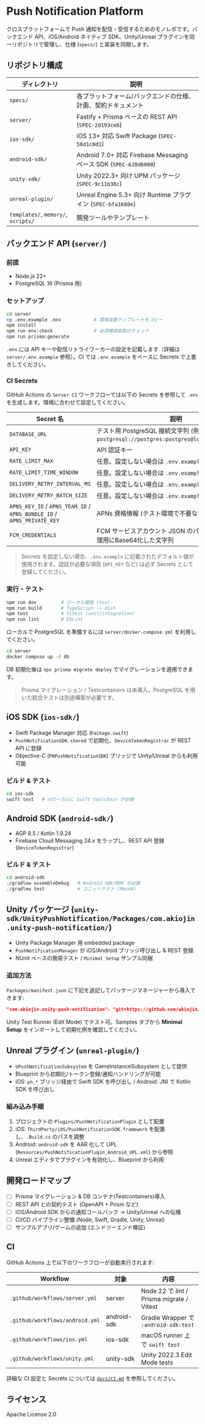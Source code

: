 # Push Notification Platform

クロスプラットフォームで Push 通知を配信・受信するためのモノレポです。バックエンド API、iOS/Android ネイティブ SDK、Unity/Unreal プラグインを同一リポジトリで管理し、仕様 (`specs/`) と実装を同期します。

## リポジトリ構成

| ディレクトリ | 説明 |
| --- | --- |
| `specs/` | 各プラットフォーム/バックエンドの仕様、計画、契約ドキュメント |
| `server/` | Fastify + Prisma ベースの REST API (`SPEC-2d193ce6`) |
| `ios-sdk/` | iOS 13+ 対応 Swift Package (`SPEC-58d1c0d1`) |
| `android-sdk/` | Android 7.0+ 対応 Firebase Messaging ベース SDK (`SPEC-628d6000`) |
| `unity-sdk/` | Unity 2022.3+ 向け UPM パッケージ (`SPEC-9c11b38c`) |
| `unreal-plugin/` | Unreal Engine 5.3+ 向け Runtime プラグイン (`SPEC-bfa1680e`) |
| `templates/`, `memory/`, `scripts/` | 開発ツールやテンプレート |

## バックエンド API (`server/`)

### 前提
- Node.js 22+
- PostgreSQL 16 (Prisma 用)

### セットアップ
```bash
cd server
cp .env.example .env            # 環境変数テンプレートをコピー
npm install
npm run env:check               # 必須環境変数のチェック
npm run prisma:generate
```

`.env` には API キーや配信リトライワーカーの設定を記載します（詳細は `server/.env.example` 参照）。CI では `.env.example` をベースに Secrets で上書きしてください。

### CI Secrets

GitHub Actions の `Server CI` ワークフローでは以下の Secrets を参照して `.env` を生成します。環境に合わせて設定してください。

| Secret 名 | 説明 |
| --- | --- |
| `DATABASE_URL` | テスト用 PostgreSQL 接続文字列 (例: `postgresql://postgres:postgres@localhost:5432/push`) |
| `API_KEY` | API 認証キー |
| `RATE_LIMIT_MAX` | 任意。設定しない場合は `.env.example` の値を使用 |
| `RATE_LIMIT_TIME_WINDOW` | 任意。設定しない場合は `.env.example` の値を使用 |
| `DELIVERY_RETRY_INTERVAL_MS` | 任意。設定しない場合は `.env.example` の値を使用 |
| `DELIVERY_RETRY_BATCH_SIZE` | 任意。設定しない場合は `.env.example` の値を使用 |
| `APNS_KEY_ID` / `APNS_TEAM_ID` / `APNS_BUNDLE_ID` / `APNS_PRIVATE_KEY` | APNs 資格情報 (テスト環境で不要なら空のままで可) |
| `FCM_CREDENTIALS` | FCM サービスアカウント JSON のパス、またはCIでの処理用にBase64化した文字列 |

> Secrets を設定しない場合、`.env.example` に記載されたデフォルト値が使用されます。認証が必要な項目 (`API_KEY` など) は必ず Secrets として登録してください。

### 実行・テスト
```bash
npm run dev         # ローカル開発 (tsx)
npm run build       # TypeScript -> dist
npm test            # Vitest (unit/integration)
npm run lint        # ESLint
```

ローカルで PostgreSQL を準備するには `server/docker-compose.yml` を利用してください。

```bash
cd server
docker compose up -d db
```
DB 初期化後は `npx prisma migrate deploy` でマイグレーションを適用できます。

> Prisma マイグレーション / Testcontainers は未導入。PostgreSQL を用いた統合テストは別途構築が必要です。

## iOS SDK (`ios-sdk/`)

- Swift Package Manager 対応 (`Package.swift`)
- `PushNotificationSDK.shared` で初期化、`DeviceTokenRegistrar` が REST API に登録
- Objective-C (`PNPushNotificationSDK`) ブリッジで Unity/Unreal からも利用可能

### ビルド & テスト
```bash
cd ios-sdk
swift test   # ※ローカルに Swift toolchain が必要
```

## Android SDK (`android-sdk/`)

- AGP 8.5 / Kotlin 1.9.24
- Firebase Cloud Messaging 24.x をラップし、REST API 登録 (`DeviceTokenRegistrar`)

### ビルド & テスト
```bash
cd android-sdk
./gradlew assembleDebug   # Android SDK/NDK が必要
./gradlew test            # ユニットテスト (MockK)
```

## Unity パッケージ (`unity-sdk/UnityPushNotification/Packages/com.akiojin.unity-push-notification/`)

- Unity Package Manager 用 embedded package
- `PushNotificationManager` が iOS/Android ブリッジ呼び出し & REST 登録
- NUnit ベースの簡易テスト / `Minimal Setup` サンプル同梱

### 追加方法
`Packages/manifest.json` に下記を追記してパッケージマネージャーから導入できます:

```json
"com.akiojin.unity-push-notification": "git+https://github.com/akiojin/push-notification.git?path=unity-sdk/UnityPushNotification/Packages/com.akiojin.unity-push-notification"
```

Unity Test Runner (Edit Mode) でテスト可。Samples タブから **Minimal Setup** をインポートして初期化例を確認してください。

## Unreal プラグイン (`unreal-plugin/`)

- `UPushNotificationSubsystem` を GameInstanceSubsystem として提供
- Blueprint から初期化/トークン登録/通知ハンドリングが可能
- iOS: `pn_*` ブリッジ経由で Swift SDK を呼び出し / Android: JNI で Kotlin SDK を呼び出し

### 組み込み手順
1. プロジェクトの `Plugins/PushNotificationPlugin` として配置
2. iOS: `ThirdParty/iOS/PushNotificationSDK.framework` を配置し、`.Build.cs` のパスを調整
3. Android: `android-sdk` を AAR 化して UPL (`Resources/PushNotificationPlugin_Android_UPL.xml`) から参照
4. Unreal エディタでプラグインを有効化し、Blueprint から利用

## 開発ロードマップ
- [ ] Prisma マイグレーション & DB コンテナ(Testcontainers)導入
- [ ] REST API との契約テスト (OpenAPI + Prism など)
- [ ] iOS/Android SDK からの通知コールバック → Unity/Unreal への伝播
- [ ] CI/CD パイプライン整備 (Node, Swift, Gradle, Unity, Unreal)
- [ ] サンプルアプリ/ゲームの追加 (エンドツーエンド検証)

## CI

GitHub Actions 上で以下のワークフローが自動実行されます:

| Workflow | 対象 | 内容 |
| --- | --- | --- |
| `.github/workflows/server.yml` | server | Node 22 で lint / Prisma migrate / Vitest |
| `.github/workflows/android.yml` | android-sdk | Gradle Wrapper で `:android-sdk:test` |
| `.github/workflows/ios.yml` | ios-sdk | macOS runner 上で `swift test` |
| `.github/workflows/unity.yml` | unity-sdk | Unity 2022.3 Edit Mode tests |

詳細な CI 設定と Secrets については [`docs/CI.md`](docs/CI.md) を参照してください。

## ライセンス
Apache License 2.0
